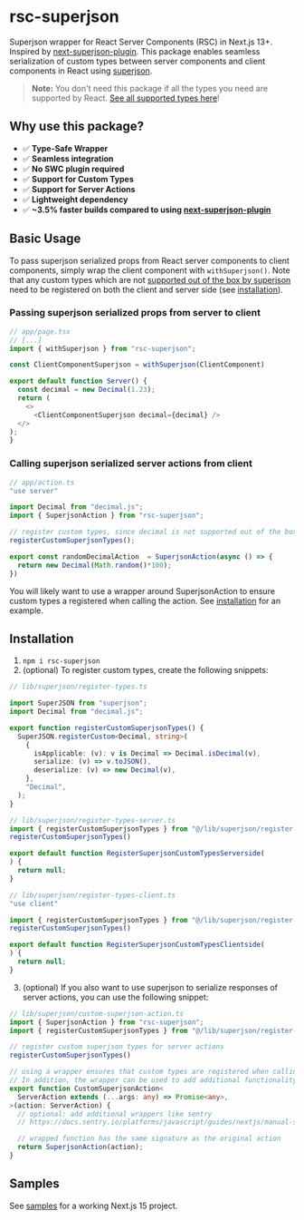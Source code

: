 # rsc-superjson
Superjson wrapper for React Server Components (RSC) in Next.js 13+. 
Inspired by [next-superjson-plugin](https://github.com/blitz-js/next-superjson-plugin). This package
enables seamless serialization of custom types between server components and client components in React using [superjson](https://github.com/flightcontrolhq/superjson).

> **Note:** You don't need this package if all the types you need are supported by React. 
> [See all supported types here](https://react.dev/reference/rsc/use-server#serializable-parameters-and-return-values)!

## Why use this package?
- ✅ **Type-Safe Wrapper**
- ✅ **Seamless integration**
- ✅ **No SWC plugin required**
- ✅ **Support for Custom Types**
- ✅ **Support for Server Actions**
- ✅ **Lightweight dependency**
- ✅ **~3.5% faster builds compared to using [next-superjson-plugin](https://github.com/blitz-js/next-superjson-plugin)**

## Basic Usage
To pass superjson serialized props from React server components to client components, simply wrap
the client component with `withSuperjson()`. Note that any custom types which are not [supported out
of the box by superjson](https://github.com/flightcontrolhq/superjson?tab=readme-ov-file#examples-3) need to be registered on both the client and server side (see [installation](#installation)).

### Passing superjson serialized props from server to client
```typescript
// app/page.tsx
// [...]
import { withSuperjson } from "rsc-superjson";

const ClientComponentSuperjson = withSuperjson(ClientComponent)

export default function Server() {
  const decimal = new Decimal(1.23);
  return (
    <>
      <ClientComponentSuperjson decimal={decimal} />
  </>
);
}
```

### Calling superjson serialized server actions from client
```typescript
// app/action.ts
"use server"

import Decimal from "decimal.js";
import { SuperjsonAction } from "rsc-superjson";

// register custom types, since decimal is not supported out of the box
registerCustomSuperjsonTypes();

export const randomDecimalAction  = SuperjsonAction(async () => {
  return new Decimal(Math.random()*100);
})
```
You will likely want to use a wrapper around SuperjsonAction to ensure custom types a registered 
when calling the action. See [installation](#installation) for an example.



## Installation
1. `npm i rsc-superjson`
2. (optional) To register custom types, create the following snippets:

```typescript
// lib/superjson/register-types.ts

import SuperJSON from "superjson";
import Decimal from "decimal.js";

export function registerCustomSuperjsonTypes() {
  SuperJSON.registerCustom<Decimal, string>(
    {
      isApplicable: (v): v is Decimal => Decimal.isDecimal(v),
      serialize: (v) => v.toJSON(),
      deserialize: (v) => new Decimal(v),
    },
    "Decimal",
  );
}
```


```typescript
// lib/superjson/register-types-server.ts
import { registerCustomSuperjsonTypes } from "@/lib/superjson/register-types";
registerCustomSuperjsonTypes()

export default function RegisterSuperjsonCustomTypesServerside(
) {
  return null;
}
```


```typescript
// lib/superjson/register-types-client.ts
"use client"

import { registerCustomSuperjsonTypes } from "@/lib/superjson/register-types";
registerCustomSuperjsonTypes()

export default function RegisterSuperjsonCustomTypesClientside(
) {
  return null;
}
```

3. (optional) If you also want to use superjson to serialize responses of server actions, you can use the following snippet:
```typescript
// lib/superjson/custom-superjson-action.ts
import { SuperjsonAction } from "rsc-superjson";
import { registerCustomSuperjsonTypes } from "@/lib/superjson/register-types";

// register custom superjson types for server actions
registerCustomSuperjsonTypes()

// using a wrapper ensures that custom types are registered when calling the server action.
// In addition, the wrapper can be used to add additional functionality, such as logging or error handling.
export function CustomSuperjsonAction<
  ServerAction extends (...args: any) => Promise<any>,
>(action: ServerAction) {
  // optional: add additional wrappers like sentry
  // https://docs.sentry.io/platforms/javascript/guides/nextjs/manual-setup/#step-4-instrument-nextjs-server-actions-optional

  // wrapped function has the same signature as the original action
  return SuperjsonAction(action);
}
```

## Samples
See [samples](./samples) for a working Next.js 15 project.

